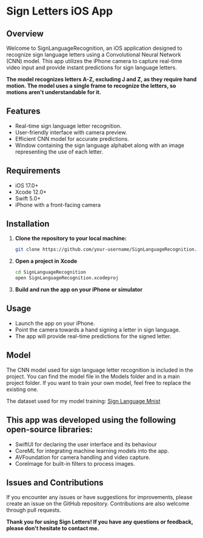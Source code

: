 # Sign Letters iOS App

## Overview

Welcome to SignLanguageRecognition, an iOS application designed to recognize sign language letters using a Convolutional Neural Network (CNN) model. This app utilizes the iPhone camera to capture real-time video input and provide instant predictions for sign language letters.

**The model recognizes letters A-Z, excluding J and Z, as they require hand motion. The model uses a single frame to recognize the letters, so motions aren't understandable for it.**

## Features

- Real-time sign language letter recognition.
- User-friendly interface with camera preview.
- Efficient CNN model for accurate predictions.
- Window containing the sign language alphabet along with an image representing the use of each letter.

## Requirements

- iOS 17.0+
- Xcode 12.0+
- Swift 5.0+
- iPhone with a front-facing camera

## Installation

1. **Clone the repository to your local machine:**

   ```bash
   git clone https://github.com/your-username/SignLanguageRecognition.git
   ```
2. **Open a project in Xcode**
    ```bash
    cd SignLanguageRecognition
    open SignLanguageRecognition.xcodeproj
    ```
3. **Build and run the app on your iPhone or simulator**

## Usage

- Launch the app on your iPhone.
- Point the camera towards a hand signing a letter in sign language.
- The app will provide real-time predictions for the signed letter.

## Model

The CNN model used for sign language letter recognition is included in the project. You can find the model file in the Models folder and in a main project folder. If you want to train your own model, feel free to replace the existing one.

The dataset used for my model training: [Sign Language Mnist](https://www.kaggle.com/datasets/datamunge/sign-language-mnist)

## This app was developed using the following open-source libraries:

- SwiftUI for declaring the user interface and its behaviour
- CoreML for integrating machine learning models into the app.
- AVFoundation for camera handling and video capture.
- CoreImage for built-in filters to process images.

## Issues and Contributions

If you encounter any issues or have suggestions for improvements, please create an issue on the GitHub repository. Contributions are also welcome through pull requests.

 **Thank you for using Sign Letters! If you have any questions or feedback, please don't hesitate to contact me.**